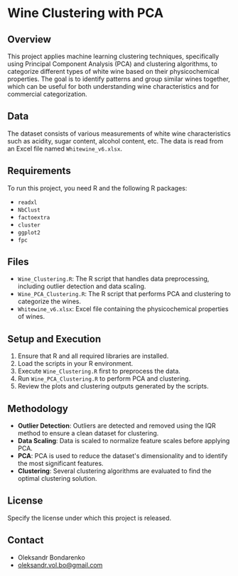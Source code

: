 # Wine Clustering with PCA

## Overview
This project applies machine learning clustering techniques, specifically using Principal Component Analysis (PCA) and clustering algorithms, to categorize different types of white wine based on their physicochemical properties. The goal is to identify patterns and group similar wines together, which can be useful for both understanding wine characteristics and for commercial categorization.

## Data
The dataset consists of various measurements of white wine characteristics such as acidity, sugar content, alcohol content, etc. The data is read from an Excel file named `Whitewine_v6.xlsx`.

## Requirements
To run this project, you need R and the following R packages:
- `readxl`
- `NbClust`
- `factoextra`
- `cluster`
- `ggplot2`
- `fpc`

## Files
- `Wine_Clustering.R`: The R script that handles data preprocessing, including outlier detection and data scaling.
- `Wine_PCA_Clustering.R`: The R script that performs PCA and clustering to categorize the wines.
- `Whitewine_v6.xlsx`: Excel file containing the physicochemical properties of wines.

## Setup and Execution
1. Ensure that R and all required libraries are installed.
2. Load the scripts in your R environment.
3. Execute `Wine_Clustering.R` first to preprocess the data.
4. Run `Wine_PCA_Clustering.R` to perform PCA and clustering.
5. Review the plots and clustering outputs generated by the scripts.

## Methodology
- **Outlier Detection**: Outliers are detected and removed using the IQR method to ensure a clean dataset for clustering.
- **Data Scaling**: Data is scaled to normalize feature scales before applying PCA.
- **PCA**: PCA is used to reduce the dataset's dimensionality and to identify the most significant features.
- **Clustering**: Several clustering algorithms are evaluated to find the optimal clustering solution.

## License
Specify the license under which this project is released.

## Contact
- Oleksandr Bondarenko
- oleksandr.vol.bo@gmail.com
